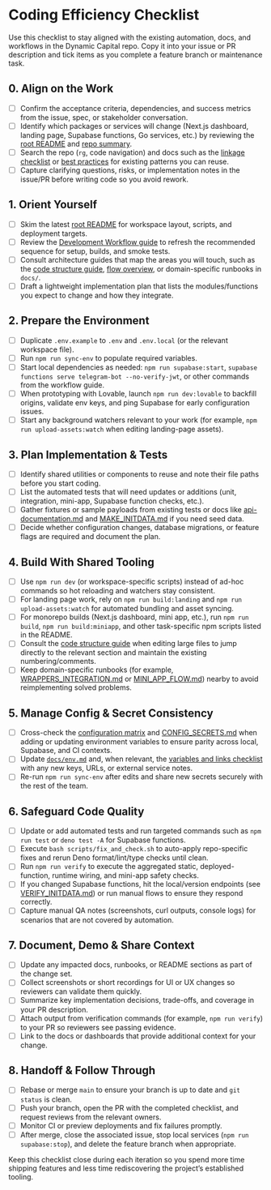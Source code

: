 # Coding Efficiency Checklist

Use this checklist to stay aligned with the existing automation, docs, and workflows in the Dynamic Capital repo. Copy it into your issue or PR description and tick items as you complete a feature branch or maintenance task.

## 0. Align on the Work
- [ ] Confirm the acceptance criteria, dependencies, and success metrics from the issue, spec, or stakeholder conversation.
- [ ] Identify which packages or services will change (Next.js dashboard, landing page, Supabase functions, Go services, etc.) by reviewing the [root README](../README.md) and [repo summary](./REPO_SUMMARY.md).
- [ ] Search the repo (`rg`, code navigation) and docs such as the [linkage checklist](./LINKAGE_CHECKLIST.md) or [best practices](./BEST_PRACTICES.md) for existing patterns you can reuse.
- [ ] Capture clarifying questions, risks, or implementation notes in the issue/PR before writing code so you avoid rework.

## 1. Orient Yourself
- [ ] Skim the latest [root README](../README.md) for workspace layout, scripts, and deployment targets.
- [ ] Review the [Development Workflow guide](./DEVELOPMENT_WORKFLOW.md) to refresh the recommended sequence for setup, builds, and smoke tests.
- [ ] Consult architecture guides that map the areas you will touch, such as the [code structure guide](./code-structure.md), [flow overview](./FLOW_OVERVIEW.md), or domain-specific runbooks in `docs/`.
- [ ] Draft a lightweight implementation plan that lists the modules/functions you expect to change and how they integrate.

## 2. Prepare the Environment
- [ ] Duplicate `.env.example` to `.env` and `.env.local` (or the relevant workspace file).
- [ ] Run `npm run sync-env` to populate required variables.
- [ ] Start local dependencies as needed: `npm run supabase:start`, `supabase functions serve telegram-bot --no-verify-jwt`, or other commands from the workflow guide.
- [ ] When prototyping with Lovable, launch `npm run dev:lovable` to backfill origins, validate env keys, and ping Supabase for early configuration issues.
- [ ] Start any background watchers relevant to your work (for example, `npm run upload-assets:watch` when editing landing-page assets).

## 3. Plan Implementation & Tests
- [ ] Identify shared utilities or components to reuse and note their file paths before you start coding.
- [ ] List the automated tests that will need updates or additions (unit, integration, mini-app, Supabase function checks, etc.).
- [ ] Gather fixtures or sample payloads from existing tests or docs like [api-documentation.md](./api-documentation.md) and [MAKE_INITDATA.md](./MAKE_INITDATA.md) if you need seed data.
- [ ] Decide whether configuration changes, database migrations, or feature flags are required and document the plan.

## 4. Build With Shared Tooling
- [ ] Use `npm run dev` (or workspace-specific scripts) instead of ad-hoc commands so hot reloading and watchers stay consistent.
- [ ] For landing page work, rely on `npm run build:landing` and `npm run upload-assets:watch` for automated bundling and asset syncing.
- [ ] For monorepo builds (Next.js dashboard, mini app, etc.), run `npm run build`, `npm run build:miniapp`, and other task-specific npm scripts listed in the README.
- [ ] Consult the [code structure guide](./code-structure.md) when editing large files to jump directly to the relevant section and maintain the existing numbering/comments.
- [ ] Keep domain-specific runbooks (for example, [WRAPPERS_INTEGRATION.md](./WRAPPERS_INTEGRATION.md) or [MINI_APP_FLOW.md](./MINI_APP_FLOW.md)) nearby to avoid reimplementing solved problems.

## 5. Manage Config & Secret Consistency
- [ ] Cross-check the [configuration matrix](./CONFIG.md) and [CONFIG_SECRETS.md](./CONFIG_SECRETS.md) when adding or updating environment variables to ensure parity across local, Supabase, and CI contexts.
- [ ] Update [`docs/env.md`](./env.md) and, when relevant, the [variables and links checklist](./VARIABLES_AND_LINKS_CHECKLIST.md) with any new keys, URLs, or external service notes.
- [ ] Re-run `npm run sync-env` after edits and share new secrets securely with the rest of the team.

## 6. Safeguard Code Quality
- [ ] Update or add automated tests and run targeted commands such as `npm run test` or `deno test -A` for Supabase functions.
- [ ] Execute `bash scripts/fix_and_check.sh` to auto-apply repo-specific fixes and rerun Deno format/lint/type checks until clean.
- [ ] Run `npm run verify` to execute the aggregated static, deployed-function, runtime wiring, and mini-app safety checks.
- [ ] If you changed Supabase functions, hit the local/version endpoints (see [VERIFY_INITDATA.md](./VERIFY_INITDATA.md)) or run manual flows to ensure they respond correctly.
- [ ] Capture manual QA notes (screenshots, curl outputs, console logs) for scenarios that are not covered by automation.

## 7. Document, Demo & Share Context
- [ ] Update any impacted docs, runbooks, or README sections as part of the change set.
- [ ] Collect screenshots or short recordings for UI or UX changes so reviewers can validate them quickly.
- [ ] Summarize key implementation decisions, trade-offs, and coverage in your PR description.
- [ ] Attach output from verification commands (for example, `npm run verify`) to your PR so reviewers see passing evidence.
- [ ] Link to the docs or dashboards that provide additional context for your change.

## 8. Handoff & Follow Through
- [ ] Rebase or merge `main` to ensure your branch is up to date and `git status` is clean.
- [ ] Push your branch, open the PR with the completed checklist, and request reviews from the relevant owners.
- [ ] Monitor CI or preview deployments and fix failures promptly.
- [ ] After merge, close the associated issue, stop local services (`npm run supabase:stop`), and delete the feature branch when appropriate.

Keep this checklist close during each iteration so you spend more time shipping features and less time rediscovering the project’s established tooling.

